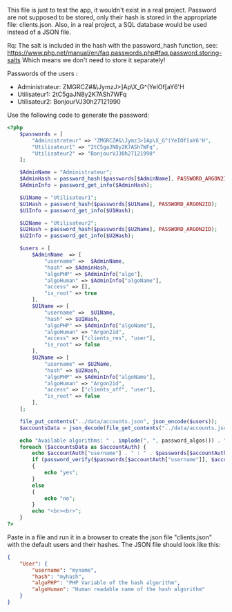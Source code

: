 
This file is just to test the app, it wouldn't exist in a real project.
Password are not supposed to be stored, only their hash is stored in the appropriate file: clients.json.
Also, in a real project, a SQL database would be used instead of a JSON file.

Rq: The salt is included in the hash with the password_hash function, see:
https://www.php.net/manual/en/faq.passwords.php#faq.password.storing-salts
Which means we don't need to store it separately!

Passwords of the users :
- Administrateur: ZMGRCZ#&\JymzJ>]Ap\X_G^(YeIOf[aY6'H
- Utilisateur1: 2tC5gaJN8y2K7ASh7WFq
- Utilisateur2: BonjourVJ30h27121990

Use the following code to generate the password:

```php
<?php
    $passwords = [
        "Administrateur" => "ZMGRCZ#&\JymzJ>]Ap\X_G^(YeIOf[aY6'H",
        "Utilisateur1" => "2tC5gaJN8y2K7ASh7WFq",
        "Utilisateur2" => "BonjourVJ30h27121990"
    ];

    $AdminName = "Administrateur";
    $AdminHash = password_hash($passwords[$AdminName], PASSWORD_ARGON2ID);
    $AdminInfo = password_get_info($AdminHash);

    $U1Name = "Utilisateur1";
    $U1Hash = password_hash($passwords[$U1Name], PASSWORD_ARGON2ID);
    $U1Info = password_get_info($U1Hash);

    $U2Name = "Utilisateur2";
    $U2Hash = password_hash($passwords[$U2Name], PASSWORD_ARGON2ID);
    $U2Info = password_get_info($U2Hash);

    $users = [
        $AdminName  => [
            "username" =>  $AdminName,
            "hash" => $AdminHash,
            "algoPHP" => $AdminInfo["algo"],
            "algoHuman" => $AdminInfo["algoName"],
            "access" => [],
            "is_root" => true
        ],
        $U1Name => [
            "username" =>  $U1Name,
            "hash" => $U1Hash,
            "algoPHP" => $AdminInfo["algoName"],
            "algoHuman" => "Argon2id",
            "access" => ["clients_res", "user"],
            "is_root" => false
        ],
        $U2Name => [
            "username" => $U2Name,
            "hash" => $U2Hash,
            "algoPHP" => $AdminInfo["algoName"],
            "algoHuman" => "Argon2id",
            "access" => ["clients_aff", "user"],
            "is_root" => false
        ],
    ];

    file_put_contents("../data/accounts.json", json_encode($users));
    $accountsData = json_decode(file_get_contents("../data/accounts.json"), true);

    echo "Available algorithms: " . implode(", ", password_algos()) . "<br><br>";
    foreach ($accountsData as $accountAuth) {
        echo $accountAuth["username"] . " : " . $passwords[$accountAuth["username"]] . " : " . $accountAuth["hash"] . " : " . $accountAuth["algoPHP"] . " : " . $accountAuth["algoHuman"] . "<br>";
        if (password_verify($passwords[$accountAuth["username"]], $accountAuth["hash"]))
        {
            echo "yes";
        }
        else
        {
            echo "no";
        }
        echo "<br><br>";
    }
?>
```

Paste in a file and run it in a browser to create the json file "clients.json" with the default users and their hashes.
The JSON file should look like this:

```json
{
    "User": {
        "username": "myname",
        "hash": "myhash",
        "algoPHP": "PHP Variable of the hash algorithm",
        "algoHuman": "Human readable name of the hash algorithm"
    }
}
```
